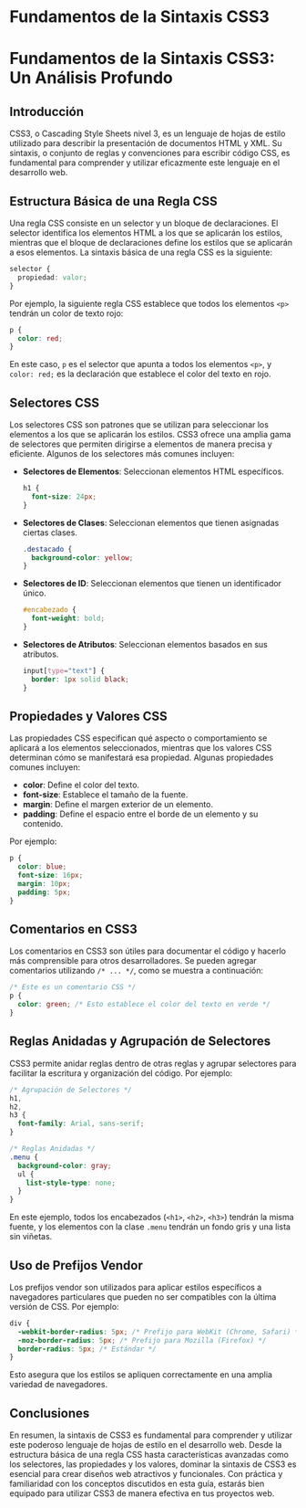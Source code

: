 # Fundamentos de la Sintaxis CSS3

# Fundamentos de la Sintaxis CSS3: Un Análisis Profundo

## Introducción

CSS3, o Cascading Style Sheets nivel 3, es un lenguaje de hojas de estilo utilizado para describir la presentación de documentos HTML y XML. Su sintaxis, o conjunto de reglas y convenciones para escribir código CSS, es fundamental para comprender y utilizar eficazmente este lenguaje en el desarrollo web.

## Estructura Básica de una Regla CSS

Una regla CSS consiste en un selector y un bloque de declaraciones. El selector identifica los elementos HTML a los que se aplicarán los estilos, mientras que el bloque de declaraciones define los estilos que se aplicarán a esos elementos. La sintaxis básica de una regla CSS es la siguiente:

```css
selector {
  propiedad: valor;
}
```

Por ejemplo, la siguiente regla CSS establece que todos los elementos `<p>` tendrán un color de texto rojo:

```css
p {
  color: red;
}
```

En este caso, `p` es el selector que apunta a todos los elementos `<p>`, y `color: red;` es la declaración que establece el color del texto en rojo.

## Selectores CSS

Los selectores CSS son patrones que se utilizan para seleccionar los elementos a los que se aplicarán los estilos. CSS3 ofrece una amplia gama de selectores que permiten dirigirse a elementos de manera precisa y eficiente. Algunos de los selectores más comunes incluyen:

- **Selectores de Elementos**: Seleccionan elementos HTML específicos.
  ```css
  h1 {
    font-size: 24px;
  }
  ```
- **Selectores de Clases**: Seleccionan elementos que tienen asignadas ciertas clases.
  ```css
  .destacado {
    background-color: yellow;
  }
  ```
- **Selectores de ID**: Seleccionan elementos que tienen un identificador único.
  ```css
  #encabezado {
    font-weight: bold;
  }
  ```
- **Selectores de Atributos**: Seleccionan elementos basados en sus atributos.
  ```css
  input[type="text"] {
    border: 1px solid black;
  }
  ```

## Propiedades y Valores CSS

Las propiedades CSS especifican qué aspecto o comportamiento se aplicará a los elementos seleccionados, mientras que los valores CSS determinan cómo se manifestará esa propiedad. Algunas propiedades comunes incluyen:

- **color**: Define el color del texto.
- **font-size**: Establece el tamaño de la fuente.
- **margin**: Define el margen exterior de un elemento.
- **padding**: Define el espacio entre el borde de un elemento y su contenido.

Por ejemplo:

```css
p {
  color: blue;
  font-size: 16px;
  margin: 10px;
  padding: 5px;
}
```

## Comentarios en CSS3

Los comentarios en CSS3 son útiles para documentar el código y hacerlo más comprensible para otros desarrolladores. Se pueden agregar comentarios utilizando `/* ... */`, como se muestra a continuación:

```css
/* Este es un comentario CSS */
p {
  color: green; /* Esto establece el color del texto en verde */
}
```

## Reglas Anidadas y Agrupación de Selectores

CSS3 permite anidar reglas dentro de otras reglas y agrupar selectores para facilitar la escritura y organización del código. Por ejemplo:

```css
/* Agrupación de Selectores */
h1,
h2,
h3 {
  font-family: Arial, sans-serif;
}

/* Reglas Anidadas */
.menu {
  background-color: gray;
  ul {
    list-style-type: none;
  }
}
```

En este ejemplo, todos los encabezados (`<h1>`, `<h2>`, `<h3>`) tendrán la misma fuente, y los elementos con la clase `.menu` tendrán un fondo gris y una lista sin viñetas.

## Uso de Prefijos Vendor

Los prefijos vendor son utilizados para aplicar estilos específicos a navegadores particulares que pueden no ser compatibles con la última versión de CSS. Por ejemplo:

```css
div {
  -webkit-border-radius: 5px; /* Prefijo para WebKit (Chrome, Safari) */
  -moz-border-radius: 5px; /* Prefijo para Mozilla (Firefox) */
  border-radius: 5px; /* Estándar */
}
```

Esto asegura que los estilos se apliquen correctamente en una amplia variedad de navegadores.

## Conclusiones

En resumen, la sintaxis de CSS3 es fundamental para comprender y utilizar este poderoso lenguaje de hojas de estilo en el desarrollo web. Desde la estructura básica de una regla CSS hasta características avanzadas como los selectores, las propiedades y los valores, dominar la sintaxis de CSS3 es esencial para crear diseños web atractivos y funcionales. Con práctica y familiaridad con los conceptos discutidos en esta guía, estarás bien equipado para utilizar CSS3 de manera efectiva en tus proyectos web.
